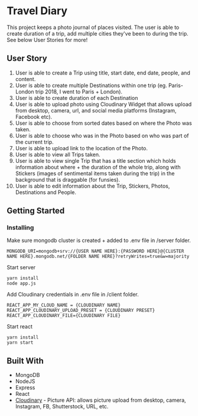 # Travel Diary

This project keeps a photo journal of places visited. The user is able to create duration of a trip, add multiple cities they've been to during the trip. See below User Stories for more!

## User Story
1. User is able to create a Trip using title, start date, end date, people, and content.
2. User is able to create multiple Destinations within one trip (eg. Paris-London trip 2018, I went to Paris + London).
3. User is able to create duration of each Destination
4. User is able to upload photo using Cloudinary Widget that allows upload from desktop, camera, url, and social media platforms (Instagram, Facebook etc).
5. User is able to choose from sorted dates based on where the Photo was taken. 
6. User is able to choose who was in the Photo based on who was part of the current trip.
7. User is able to upload link to the location of the Photo.
8. User is able to view all Trips taken.
9. User is able to view single Trip that has a title section which holds information about where + the duration of the whole trip, along with Stickers (images of sentimental items taken during the trip) in the background that is draggable (for funsies).
10. User is able to edit information about the Trip, Stickers, Photos, Destinations and People. 


## Getting Started


### Installing

Make sure mongodb cluster is created + added to .env file in /server folder.

```
MONGODB_URI=mongodb+srv://{USER NAME HERE}:{PASSWORD HERE}@{CLUSTER NAME HERE}.mongodb.net/{FOLDER NAME HERE}?retryWrites=true&w=majority
```

Start server
```
yarn install
node app.js
```

Add Cloudinary credentials in .env file in /client folder.
```
REACT_APP_MY_CLOUD_NAME = {CLOUDINARY NAME}
REACT_APP_CLOUDINARY_UPLOAD_PRESET = {CLOUDINARY PRESET}
REACT_APP_CLOUDINARY_FILE={CLOUDINARY FILE}
```

Start react
```
yarn install
yarn start
```

## Built With

* MongoDB 
* NodeJS
* Express
* React
* [Cloudinary](https://cloudinary.com/) - Picture API: allows picture upload from desktop, camera, Instagram, FB, Shutterstock, URL, etc.
